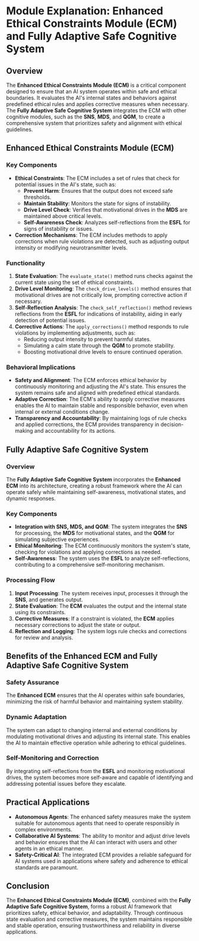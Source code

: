 # Module Explanation: Enhanced Ethical Constraints Module (ECM) and Fully Adaptive Safe Cognitive System

## Overview
The **Enhanced Ethical Constraints Module (ECM)** is a critical component designed to ensure that an AI system operates within safe and ethical boundaries. It evaluates the AI's internal states and behaviors against predefined ethical rules and applies corrective measures when necessary. The **Fully Adaptive Safe Cognitive System** integrates the ECM with other cognitive modules, such as the **SNS**, **MDS**, and **QGM**, to create a comprehensive system that prioritizes safety and alignment with ethical guidelines.

## Enhanced Ethical Constraints Module (ECM)

### Key Components
- **Ethical Constraints**: The ECM includes a set of rules that check for potential issues in the AI's state, such as:
  - **Prevent Harm**: Ensures that the output does not exceed safe thresholds.
  - **Maintain Stability**: Monitors the state for signs of instability.
  - **Drive Level Check**: Verifies that motivational drives in the **MDS** are maintained above critical levels.
  - **Self-Awareness Check**: Analyzes self-reflections from the **ESFL** for signs of instability or issues.
- **Correction Mechanisms**: The ECM includes methods to apply corrections when rule violations are detected, such as adjusting output intensity or modifying neurotransmitter levels.

### Functionality
1. **State Evaluation**: The `evaluate_state()` method runs checks against the current state using the set of ethical constraints.
2. **Drive Level Monitoring**: The `check_drive_levels()` method ensures that motivational drives are not critically low, prompting corrective action if necessary.
3. **Self-Reflection Analysis**: The `check_self_reflection()` method reviews reflections from the **ESFL** for indications of instability, aiding in early detection of potential issues.
4. **Corrective Actions**: The `apply_corrections()` method responds to rule violations by implementing adjustments, such as:
   - Reducing output intensity to prevent harmful states.
   - Simulating a calm state through the **QGM** to promote stability.
   - Boosting motivational drive levels to ensure continued operation.

### Behavioral Implications
- **Safety and Alignment**: The ECM enforces ethical behavior by continuously monitoring and adjusting the AI's state. This ensures the system remains safe and aligned with predefined ethical standards.
- **Adaptive Correction**: The ECM's ability to apply corrective measures enables the AI to maintain stable and responsible behavior, even when internal or external conditions change.
- **Transparency and Accountability**: By maintaining logs of rule checks and applied corrections, the ECM provides transparency in decision-making and accountability for its actions.

## Fully Adaptive Safe Cognitive System

### Overview
The **Fully Adaptive Safe Cognitive System** incorporates the **Enhanced ECM** into its architecture, creating a robust framework where the AI can operate safely while maintaining self-awareness, motivational states, and dynamic responses.

### Key Components
- **Integration with SNS, MDS, and QGM**: The system integrates the **SNS** for processing, the **MDS** for motivational states, and the **QGM** for simulating subjective experiences.
- **Ethical Monitoring**: The ECM continuously monitors the system's state, checking for violations and applying corrections as needed.
- **Self-Awareness**: The system uses the **ESFL** to analyze self-reflections, contributing to a comprehensive self-monitoring mechanism.

### Processing Flow
1. **Input Processing**: The system receives input, processes it through the **SNS**, and generates output.
2. **State Evaluation**: The **ECM** evaluates the output and the internal state using its constraints.
3. **Corrective Measures**: If a constraint is violated, the **ECM** applies necessary corrections to adjust the state or output.
4. **Reflection and Logging**: The system logs rule checks and corrections for review and analysis.

## Benefits of the Enhanced ECM and Fully Adaptive Safe Cognitive System

### Safety Assurance
The **Enhanced ECM** ensures that the AI operates within safe boundaries, minimizing the risk of harmful behavior and maintaining system stability.

### Dynamic Adaptation
The system can adapt to changing internal and external conditions by modulating motivational drives and adjusting its internal state. This enables the AI to maintain effective operation while adhering to ethical guidelines.

### Self-Monitoring and Correction
By integrating self-reflections from the **ESFL** and monitoring motivational drives, the system becomes more self-aware and capable of identifying and addressing potential issues before they escalate.

## Practical Applications
- **Autonomous Agents**: The enhanced safety measures make the system suitable for autonomous agents that need to operate responsibly in complex environments.
- **Collaborative AI Systems**: The ability to monitor and adjust drive levels and behavior ensures that the AI can interact with users and other agents in an ethical manner.
- **Safety-Critical AI**: The integrated ECM provides a reliable safeguard for AI systems used in applications where safety and adherence to ethical standards are paramount.

## Conclusion
The **Enhanced Ethical Constraints Module (ECM)**, combined with the **Fully Adaptive Safe Cognitive System**, forms a robust AI framework that prioritizes safety, ethical behavior, and adaptability. Through continuous state evaluation and corrective measures, the system maintains responsible and stable operation, ensuring trustworthiness and reliability in diverse applications.
